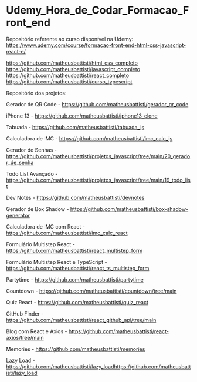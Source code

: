 # Udemy_Hora_de_Codar_Formacao_Front_end
Repositório referente ao curso disponível na Udemy: https://www.udemy.com/course/formacao-front-end-html-css-javascript-react-e/

https://github.com/matheusbattisti/html_css_completo
https://github.com/matheusbattisti/javascript_completo
https://github.com/matheusbattisti/react_completo
https://github.com/matheusbattisti/curso_typescript

 Repositório dos projetos:

Gerador de QR Code - https://github.com/matheusbattisti/gerador_qr_code



iPhone 13 - https://github.com/matheusbattisti/iphone13_clone



Tabuada - https://github.com/matheusbattisti/tabuada_js



Calculadora de IMC - https://github.com/matheusbattisti/imc_calc_js



Gerador de Senhas - https://github.com/matheusbattisti/projetos_javascript/tree/main/20_gerador_de_senha



Todo List Avançado - https://github.com/matheusbattisti/projetos_javascript/tree/main/19_todo_list



Dev Notes - https://github.com/matheusbattisti/devnotes



Gerador de Box Shadow - https://github.com/matheusbattisti/box-shadow-generator



Calculadora de IMC com React - https://github.com/matheusbattisti/imc_calc_react



Formulário Multistep React - https://github.com/matheusbattisti/react_multistep_form



Formulário Multistep React e TypeScript - https://github.com/matheusbattisti/react_ts_multistep_form



Partytime - https://github.com/matheusbattisti/partytime



Countdown - https://github.com/matheusbattisti/countdown/tree/main



Quiz React - https://github.com/matheusbattisti/quiz_react



GitHub Finder - https://github.com/matheusbattisti/react_github_api/tree/main



Blog com React e Axios - https://github.com/matheusbattisti/react-axios/tree/main



Memories - https://github.com/matheusbattisti/memories



Lazy Load - https://github.com/matheusbattisti/lazy_loadhttps://github.com/matheusbattisti/lazy_load
